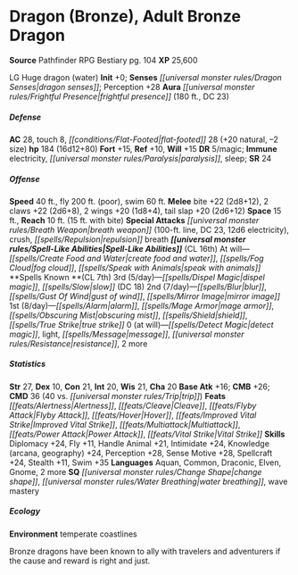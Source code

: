 ﻿---
cssclass: [monsters]
title1: Dragon (Bronze), Adult Bronze Dragon
title2: Adult Bronze Dragon
CR: 13
sources:
- name: Pathfinder RPG Bestiary
  page: 104
  link: http://paizo.com/products/btpy8auu?Pathfinder-Roleplaying-Game-Bestiary
XP: 25600
alignment: LG
size: Huge
type: dragon
subtypes:
- water
initiative:
  bonus: 0
senses:
  dragon senses: true
auras:
- name: frightful presence
  radius: 180
  DC: 23
AC:
  AC: 28
  touch: 8
  flat_footed: 28
  components:
    natural: 20
    size: -2
HP:
  HP: 184
  long: 16d12+80
saves:
  fort: 15
  ref: 10
  will: 15
DR:
- amount: 5
  weakness: magic
immunities:
- electricity
- paralysis
- sleep
SR: 24
speeds:
  base: 40
  fly: 200
  fly_maneuverability: poor
  swim: 60
attacks:
  melee:
  - - text: bite +22 (2d8+12)
      entries:
      - - damage: 2d8+12
      attack: bite
      bonus:
      - 22
    - text: 2 claws +22 (2d6+8)
      entries:
      - - damage: 2d6+8
      count: 2
      attack: claws
      bonus:
      - 22
    - text: 2 wings +20 (1d8+4)
      entries:
      - - damage: 1d8+4
      count: 2
      attack: wings
      bonus:
      - 20
    - text: tail slap +20 (2d6+12)
      entries:
      - - damage: 2d6+12
      attack: tail slap
      bonus:
      - 20
  special:
  - breath weapon (100-ft. line, DC 23, 12d6 electricity)
  - crush
  - repulsion breath
space: 15
reach: 10
reach_other: 15 ft. with bite
spell_like_abilities:
  entries:
  - name: create food and water
    source: default
    freq: At will
  - name: fog cloud
    source: default
    freq: At will
  - name: speak with animals
    source: default
    freq: At will
  sources:
  - name: default
    CL: 16
spells:
  entries:
  - name: dispel magic
    source: '?'
    level: 3
  - name: slow
    source: '?'
    level: 3
    DC: 18
  - name: blur
    source: '?'
    level: 2
  - name: gust of wind
    source: '?'
    level: 2
  - name: mirror image
    source: '?'
    level: 2
  - name: alarm
    source: '?'
    level: 1
  - name: mage armor
    source: '?'
    level: 1
  - name: obscuring mist
    source: '?'
    level: 1
  - name: shield
    source: '?'
    level: 1
  - name: true strike
    source: '?'
    level: 1
  - name: detect magic
    source: '?'
    level: 0
  - name: light
    source: '?'
    level: 0
  - name: message
    source: '?'
    level: 0
  - name: resistance
    source: '?'
    level: 0
  - name: 2 more
    source: '?'
    level: 0
  sources:
  - name: '?'
    type: known
    CL: 7
    slots:
      3: 5
      2: 7
      1: 8
      0: at-will
ability_scores:
  STR: 27
  DEX: 10
  CON: 21
  INT: 20
  WIS: 21
  CHA: 20
BAB: 16
CMB: 26
CMD: 36
CMD_other: 40 vs. trip
feats:
- name: Alertness
- name: Cleave
- name: Flyby Attack
- name: Hover
- name: Improved Vital Strike
- name: Multiattack
- name: Power Attack
- name: Vital Strike
skills:
  Diplomacy: 24
  Fly: 11
  Handle Animal: 21
  Intimidate: 24
  Knowledge (arcana): 24
  Knowledge (geography): 24
  Perception: 28
  Sense Motive: 28
  Spellcraft: 24
  Stealth: 11
  Swim: 35
languages:
- Aquan
- Common
- Draconic
- Elven
- Gnome
- 2 more
special_qualities:
- change shape
- water breathing
- wave mastery
ecology:
  environment: temperate coastlines
desc_long: 'Bronze dragons have been known to ally with travelers and adventurers
  if the cause and reward is right and just. '

---

# Dragon (Bronze), Adult Bronze Dragon

**Source** Pathfinder RPG Bestiary pg. 104
**XP** 25,600

LG Huge dragon (water)
**Init** +0; **Senses** _[[universal monster rules/Dragon Senses|dragon senses]]_; Perception +28
**Aura** _[[universal monster rules/Frightful Presence|frightful presence]]_ (180 ft., DC 23)

##### Defense

**AC** 28, touch 8, _[[conditions/Flat-Footed|flat-footed]]_ 28 (+20 natural, –2 size)
**hp** 184 (16d12+80)
**Fort** +15, **Ref** +10, **Will** +15
**DR** 5/magic; **Immune** electricity, _[[universal monster rules/Paralysis|paralysis]]_, sleep; **SR** 24

##### Offense
**Speed** 40 ft., fly 200 ft. (poor), swim 60 ft.
**Melee** bite +22 (2d8+12), 2 claws +22 (2d6+8), 2 wings +20 (1d8+4), tail slap +20 (2d6+12)
**Space** 15 ft., **Reach** 10 ft. (15 ft. with bite)
**Special Attacks** _[[universal monster rules/Breath Weapon|breath weapon]]_ (100-ft. line, DC 23, 12d6 electricity), crush, _[[spells/Repulsion|repulsion]]_ breath
**_[[universal monster rules/Spell-Like Abilities|Spell-Like Abilities]]_** (CL 16th)
At will—_[[spells/Create Food and Water|create food and water]]_, _[[spells/Fog Cloud|fog cloud]]_, _[[spells/Speak with Animals|speak with animals]]_
**Spells Known **(CL 7th)
3rd (5/day)—_[[spells/Dispel Magic|dispel magic]]_, _[[spells/Slow|slow]]_ (DC 18)
2nd (7/day)—_[[spells/Blur|blur]]_, _[[spells/Gust Of Wind|gust of wind]]_, _[[spells/Mirror Image|mirror image]]_
1st (8/day)—_[[spells/Alarm|alarm]]_, _[[spells/Mage Armor|mage armor]]_, _[[spells/Obscuring Mist|obscuring mist]]_, _[[spells/Shield|shield]]_, _[[spells/True Strike|true strike]]_
0 (at will)—_[[spells/Detect Magic|detect magic]]_, light, _[[spells/Message|message]]_, _[[universal monster rules/Resistance|resistance]]_, 2 more

##### Statistics
**Str** 27, **Dex** 10, **Con** 21, **Int** 20, **Wis** 21, **Cha** 20
**Base Atk** +16; **CMB** +26; **CMD** 36 (40 vs. _[[universal monster rules/Trip|trip]]_)
**Feats** _[[feats/Alertness|Alertness]]_, _[[feats/Cleave|Cleave]]_, _[[feats/Flyby Attack|Flyby Attack]]_, _[[feats/Hover|Hover]]_, _[[feats/Improved Vital Strike|Improved Vital Strike]]_, _[[feats/Multiattack|Multiattack]]_, _[[feats/Power Attack|Power Attack]]_, _[[feats/Vital Strike|Vital Strike]]_
**Skills** Diplomacy +24, Fly +11, Handle Animal +21, Intimidate +24, Knowledge (arcana, geography) +24, Perception +28, Sense Motive +28, Spellcraft +24, Stealth +11, Swim +35
**Languages** Aquan, Common, Draconic, Elven, Gnome, 2 more
**SQ** _[[universal monster rules/Change Shape|change shape]]_, _[[universal monster rules/Water Breathing|water breathing]]_, wave mastery

##### Ecology

**Environment** temperate coastlines

Bronze dragons have been known to ally with travelers and adventurers if the cause and reward is right and just.